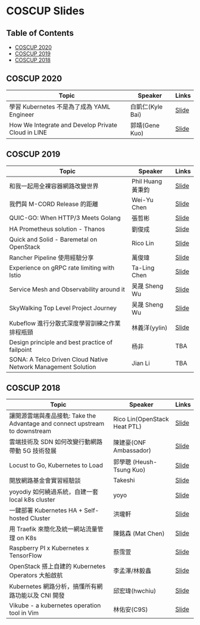 # COSCUP Slides

## Table of Contents

- [COSCUP 2020](#coscup-2020)
- [COSCUP 2019](#coscup-2019)
- [COSCUP 2018](#coscup-2018)

## COSCUP 2020
| Topic       | Speaker        | Links |
|-------------|----------------|--------------|
| 學習 Kubernetes 不是為了成為 YAML Engineer | 白凱仁(Kyle Bai) | [Slide](https://speakerdeck.com/kairen/xue-xi-kubernetes-bu-shi-wei-liao-cheng-wei-yaml-engineer) |
| How We Integrate and Develop Private Cloud in LINE | 郭靖(Gene Kuo) | [Slide](https://speakerdeck.com/line_developers/how-we-integrate-and-develop-private-cloud-in-line) |

## COSCUP 2019

| Topic       | Speaker        | Links |
|-------------|----------------|--------------|
| 和我一起用全裸容器網路改變世界 | Phil Huang 黃秉鈞 | [Slide](https://speakerdeck.com/pichuang/20190817-container-bare-metal-for-networking) |
| 我們與 M-CORD Release 的距離 | Wei-Yu Chen | [Slide](https://www.slideshare.net/aweimeow/mcord-release) |
| QUIC-GO: When HTTP/3 Meets Golang | 張哲彬 | [Slide](https://slides.com/jalex-chang/http-3-leaks#/) |
| HA Prometheus solution - Thanos | 劉俊成 | [Slide](https://docs.google.com/presentation/d/1KBs4FxYwFL6dsz_JUbPK4ZiKXYjsaLZI21VgVLI54I4/edit?usp=sharing) |
| Quick and Solid - Baremetal on OpenStack | Rico Lin | [Slide](https://docs.google.com/presentation/d/1QPD-2rZD6A7hGK_msi4ovYuocQPObDwbaoT4cDBnrYk/edit) |
| Rancher Pipeline 使用經驗分享 | 萬俊瑋 | [Slide](https://drive.google.com/file/d/1FyuAaI4BsNAVBr29lIf25BzbE2WqrZ-a/view) |
| Experience on gRPC rate limiting with Istio | Ta-Ling Chen | [Slide](https://speakerdeck.com/miyachen/experience-on-grpc-rate-limiting-with-istio) |
| Service Mesh and Observability around it | 吴晟 Sheng Wu | [Slide](https://docs.google.com/presentation/d/1ol3LfROX_WtVt_rCCHUq2v_2Gnmd5kWL/edit#slide=id.p1)|
| SkyWalking Top Level Project Journey | 吴晟 Sheng Wu | [Slide](https://drive.google.com/file/d/16GcAoNVV0Y5tklv85m238PiviAPaUiS8/view?usp=sharing) | 
| Kubeflow 進行分散式深度學習訓練之作業排程瓶頸 | 林義洋(yylin) | [Slide](https://speakerdeck.com/yylin1/kubeflow-jin-xing-fen-san-shi-shen-du-xue-xi-xun-lian-zhi-zuo-ye-pai-cheng-ping-jing)|
| Design principle and best practice of failpoint  | 杨非 | TBA |
| SONA: A Telco Driven Cloud Native Network Management Solution  | Jian Li | TBA |

## COSCUP 2018

| Topic       | Speaker        | Links |
|-------------|----------------|--------------|
| 讓開源雲端與產品接軌: Take the Advantage and connect upstream to downstream | Rico Lin(OpenStack Heat PTL) | [Slide](https://www.slideshare.net/GuanYuLin1/take-the-advantage-and-connect-upstream-to-downstream)|
| 雲端技術及 SDN 如何改變行動網路帶動 5G 技術發展 | 陳建豪(ONF Ambassador) | [Slide](https://www.slideshare.net/JianHaoChen1/cloud-native-driving-5g-coscup)|
| Locust to Go, Kubernetes to Load | 郭學聰 (Heush-Tsung Kuo) | [Slide](https://hackmd.io/@fieliapm/r13TRUdrX?type=slide)|
| 開放網路基金會實習經驗談 | Takeshi | [Slide](https://www.slideshare.net/YiTseng/coscup-2018)|
| yoyodiy 如何繞過系統，自建一套 local k8s cluster | yoyo | [Slide](https://drive.google.com/file/d/1NCzFpSbKiZLoKh2k-ymQ5-wIWe0bS-3O/view?usp=drive_open)|
| 一鍵部署 Kubernetes HA + Self-hosted Cluster | 洪瓏軒 | [Slide](https://docs.google.com/presentation/d/1DN4-7x9X3WR6LKEREVZ_Py5ZNKf3Sz882J73_YsG6LM/edit)|
| 用 Traefik 來簡化及統一網站流量管理 on K8s | 陳銘森 (Mat Chen) | [Slide](https://topmat.github.io/coscup2018traefik/index.html#/)|
| Raspberry PI x Kubernetes x TensorFlow | 蔡霈萱 | [Slide](https://www.slideshare.net/ssuser8fb0cd/raspberry-pi-x-kubernetes-x-tensorflow)|
| OpenStack 搭上自建的 Kubernetes Operators 大船啟航 | 李孟澤/林毅鑫 | [Slide](https://drive.google.com/file/d/1SkkxM_wWtyD0b5VuHAZsFFMIeM55Fhs9/view?usp=drive_open)|
| Kubernetes 網路分析，搞懂所有網路功能以及 CNI 開發 | 邱宏瑋(hwchiu) | [Slide](https://www.slideshare.net/hongweiqiu/overview-of-kubernetes-network-functions)|
| Vikube - a kubernetes operation tool in Vim | 林佑安(C9S) | [Slide](https://speakerdeck.com/c9s/vikube-operate-kubernetes-in-vim)|